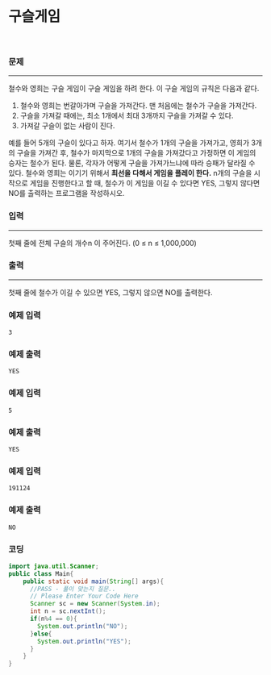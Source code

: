 
# 구슬게임

<br>

### 문제

----------

철수와 영희는 구슬 게임이 구슬 게임을 하려 한다. 이 구슬 게임의 규칙은 다음과 같다.

1.  철수와 영희는 번갈아가며 구슬을 가져간다. 맨 처음에는 철수가 구슬을 가져간다.
2.  구슬을 가져갈 때에는, 최소 1개에서 최대 3개까지 구슬을 가져갈 수 있다.
3.  가져갈 구슬이 없는 사람이 진다.

예를 들어 5개의 구슬이 있다고 하자. 여기서 철수가 1개의 구슬을 가져가고, 영희가 3개의 구슬을 가져간 후, 철수가 마지막으로 1개의 구슬을 가져갔다고 가정하면 이 게임의 승자는 철수가 된다. 물론, 각자가 어떻게 구슬을 가져가느냐에 따라 승패가 달라질 수 있다. 철수와 영희는 이기기 위해서 <b>최선을 다해서 게임을 플레이 한다.</b> n개의 구슬을 시작으로 게임을 진행한다고 할 때, 철수가 이 게임을 이길 수 있다면 YES, 그렇지 않다면 NO를 출력하는 프로그램을 작성하시오.

### 입력

----------

첫째 줄에 전체 구슬의 개수n 이 주어진다. (0 ≤ n ≤ 1,000,000)

### 출력

----------

첫째 줄에 철수가 이길 수 있으면 YES, 그렇지 않으면 NO를 출력한다.

### 예제 입력

```
3
```

### 예제 출력

```
YES
```

### 예제 입력

```
5
```

### 예제 출력

```
YES
```

### 예제 입력

```
191124
```

### 예제 출력

```
NO
```

### 코딩

```java
import java.util.Scanner;
public class Main{
    public static void main(String[] args){
      //PASS - 풀이 맞는지 질문..
      // Please Enter Your Code Here
      Scanner sc = new Scanner(System.in);
      int n = sc.nextInt();
      if(n%4 == 0){
        System.out.println("NO");
      }else{
        System.out.println("YES");
      }      
    }
}
```